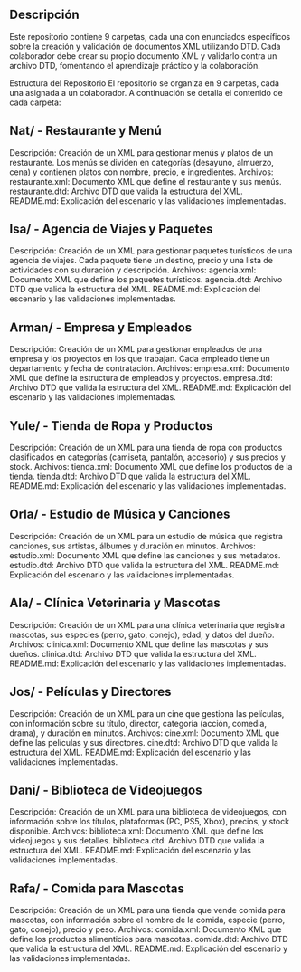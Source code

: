 ## Descripción
Este repositorio contiene 9 carpetas, cada una con enunciados específicos sobre la creación y validación de documentos XML utilizando DTD. Cada colaborador debe crear su propio documento XML y validarlo contra un archivo DTD, fomentando el aprendizaje práctico y la colaboración.

Estructura del Repositorio
El repositorio se organiza en 9 carpetas, cada una asignada a un colaborador. A continuación se detalla el contenido de cada carpeta:

## Nat/ - Restaurante y Menú

Descripción: Creación de un XML para gestionar menús y platos de un restaurante. Los menús se dividen en categorías (desayuno, almuerzo, cena) y contienen platos con nombre, precio, e ingredientes.
Archivos:
restaurante.xml: Documento XML que define el restaurante y sus menús.
restaurante.dtd: Archivo DTD que valida la estructura del XML.
README.md: Explicación del escenario y las validaciones implementadas.

## Isa/ - Agencia de Viajes y Paquetes
Descripción: Creación de un XML para gestionar paquetes turísticos de una agencia de viajes. Cada paquete tiene un destino, precio y una lista de actividades con su duración y descripción.
Archivos:
agencia.xml: Documento XML que define los paquetes turísticos.
agencia.dtd: Archivo DTD que valida la estructura del XML.
README.md: Explicación del escenario y las validaciones implementadas.

## Arman/ - Empresa y Empleados
Descripción: Creación de un XML para gestionar empleados de una empresa y los proyectos en los que trabajan. Cada empleado tiene un departamento y fecha de contratación.
Archivos:
empresa.xml: Documento XML que define la estructura de empleados y proyectos.
empresa.dtd: Archivo DTD que valida la estructura del XML.
README.md: Explicación del escenario y las validaciones implementadas.

## Yule/ - Tienda de Ropa y Productos
Descripción: Creación de un XML para una tienda de ropa con productos clasificados en categorías (camiseta, pantalón, accesorio) y sus precios y stock.
Archivos:
tienda.xml: Documento XML que define los productos de la tienda.
tienda.dtd: Archivo DTD que valida la estructura del XML.
README.md: Explicación del escenario y las validaciones implementadas.

## Orla/ - Estudio de Música y Canciones
Descripción: Creación de un XML para un estudio de música que registra canciones, sus artistas, álbumes y duración en minutos.
Archivos:
estudio.xml: Documento XML que define las canciones y sus metadatos.
estudio.dtd: Archivo DTD que valida la estructura del XML.
README.md: Explicación del escenario y las validaciones implementadas.

## Ala/ - Clínica Veterinaria y Mascotas
Descripción: Creación de un XML para una clínica veterinaria que registra mascotas, sus especies (perro, gato, conejo), edad, y datos del dueño.
Archivos:
clinica.xml: Documento XML que define las mascotas y sus dueños.
clinica.dtd: Archivo DTD que valida la estructura del XML.
README.md: Explicación del escenario y las validaciones implementadas.

## Jos/ - Películas y Directores
Descripción: Creación de un XML para un cine que gestiona las películas, con información sobre su título, director, categoría (acción, comedia, drama), y duración en minutos.
Archivos:
cine.xml: Documento XML que define las películas y sus directores.
cine.dtd: Archivo DTD que valida la estructura del XML.
README.md: Explicación del escenario y las validaciones implementadas.

## Dani/ - Biblioteca de Videojuegos
Descripción: Creación de un XML para una biblioteca de videojuegos, con información sobre los títulos, plataformas (PC, PS5, Xbox), precios, y stock disponible.
Archivos:
biblioteca.xml: Documento XML que define los videojuegos y sus detalles.
biblioteca.dtd: Archivo DTD que valida la estructura del XML.
README.md: Explicación del escenario y las validaciones implementadas.

## Rafa/ - Comida para Mascotas
Descripción: Creación de un XML para una tienda que vende comida para mascotas, con información sobre el nombre de la comida, especie (perro, gato, conejo), precio y peso.
Archivos:
comida.xml: Documento XML que define los productos alimenticios para mascotas.
comida.dtd: Archivo DTD que valida la estructura del XML.
README.md: Explicación del escenario y las validaciones implementadas.
